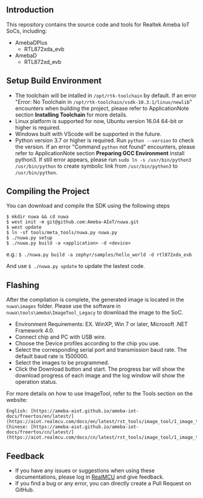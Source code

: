 ## Introduction

This repository contains the source code and tools for Realtek Ameba IoT SoCs, including:
- AmebaDPlus
  - RTL872xda_evb
- AmebaD
  - RTL872xd_evb

## Setup Build Environment

* The toolchain will be intalled in `/opt/rtk-toolchain` by default. If an error "Error: No Toolchain in `/opt/rtk-toolchain/vsdk-10.3.1/linux/newlib`" encounters when building the project, please refer to ApplicationNote section **Installing Toolchain** for more details.
* Linux platform is supported for now, Ubuntu version 16.04 64-bit or higher is required.
* Windows built with VScode will be supported in the future.
* Python version 3.7 or higher is required. Run `python --version` to check the version. If an error "Command `python` not found" encounters, please refer to ApplicationNote section **Preparing GCC Environment** install python3. If still error appears, please run `sudo ln -s /usr/bin/python3 /usr/bin/python` to create symbolic link from `/usr/bin/python3` to `/usr/bin/python`.

## Compiling the Project

You can download and compile the SDK using the following steps
```
$ mkdir nuwa && cd nuwa
$ west init -m git@github.com:Ameba-AIoT/nuwa.git
$ west update
$ ln -sf tools/meta_tools/nuwa.py nuwa.py
$ ./nuwa.py setup
$ ./nuwa.py build -a <application> -d <device>
```
e.g.: `$ ./nuwa.py build -a zephyr/samples/hello_world -d rtl872xda_evb`

And use `$ ./nuwa.py update` to update the lastest code.

## Flashing

After the compilation is complete, the generated image is located in the `nuwa\images` folder. Please use the software in `nuwa\tools\ameba\ImageTool_Legacy` to download the image to the SoC.

* Environment Requirements: EX. WinXP, Win 7 or later, Microsoft .NET Framework 4.0.
* Connect chip and PC with USB wire.
* Choose the Device profiles according to the chip you use.
* Select the corresponding serial port and transmission baud rate. The default baud rate is 1500000.
* Select the images to be programmed.
* Click the Download button and start. The progress bar will show the download progress of each image and the log window will show the operation status.

For more details on how to use ImageTool, refer to the Tools section on the website:
```
English: [https://ameba-aiot.github.io/ameba-iot-docs/freertos/en/latest/](https://aiot.realmcu.com/docs/en/latest/rst_tools/image_tool/1_image_tool_toprst.html)
Chinese: [https://ameba-aiot.github.io/ameba-iot-docs/freertos/cn/latest/](https://aiot.realmcu.com/docs/cn/latest/rst_tools/image_tool/1_image_tool_toprst.html)
```

## Feedback
- If you have any issues or suggestions when using these documentations, please log in [RealMCU](https://www.realmcu.com/en/Account/Login) and give feedback.
- If you find a bug or any error, you can directly create a Pull Request on GitHub.
